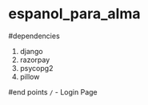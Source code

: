 # espanol_para_alma

#dependencies
1. django
1. razorpay
1. psycopg2
1. pillow

#end points
```/``` - Login Page
